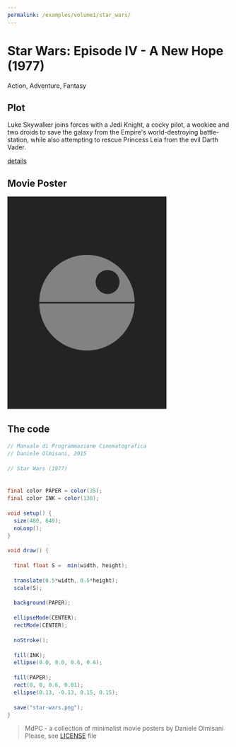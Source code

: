 ```yaml
---
permalink: /examples/volume1/star_wars/
---
```

# Star Wars: Episode IV - A New Hope (1977)

Action, Adventure, Fantasy

## Plot
Luke Skywalker joins forces with a Jedi Knight, a cocky pilot, a wookiee and two droids to save the galaxy from the Empire's world-destroying battle-station, while also attempting to rescue Princess Leia from the evil Darth Vader.

[details](https://www.imdb.com/title/tt0076759/)

## Movie Poster
<img src="star-wars.png"  width="360px" title="Star Wars: Episode IV - A New Hope">


## The code
```java
// Manuale di Programmazione Cinematografica
// Daniele Olmisani, 2015

// Star Wars (1977)


final color PAPER = color(35);
final color INK = color(130);

void setup() {  
  size(480, 640);
  noLoop();
}

void draw() {
  
  final float S =  min(width, height);
  
  translate(0.5*width, 0.5*height);
  scale(S);
  
  background(PAPER);
  
  ellipseMode(CENTER);
  rectMode(CENTER);
  
  noStroke();
  
  fill(INK);
  ellipse(0.0, 0.0, 0.6, 0.6);
  
  fill(PAPER);
  rect(0, 0, 0.6, 0.01);
  ellipse(0.13, -0.13, 0.15, 0.15);
  
  save("star-wars.png");
}

```

> MdPC - a collection of minimalist movie posters
> by Daniele Olmisani
> Please, see [LICENSE](../../../LICENSE) file
